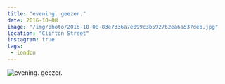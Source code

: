 ```yaml
---
title: "evening. geezer."
date: 2016-10-08
image: "/img/photo/2016-10-08-83e7336a7e099c3b592762ea6a537deb.jpg"
location: "Clifton Street"
instagram: true
tags:
 - london
---
```


![evening. geezer.](/img/photo/2016-10-08-83e7336a7e099c3b592762ea6a537deb.jpg)
